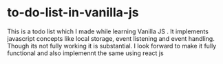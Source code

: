 # to-do-list-in-vanilla-js
This is a todo list which I made while learning Vanilla JS . It implements javascript concepts like local storage, event listening and event handling. Though
its not fully working it is substantial.
I look forward to make it fully functional and also implemennt the same using react js
